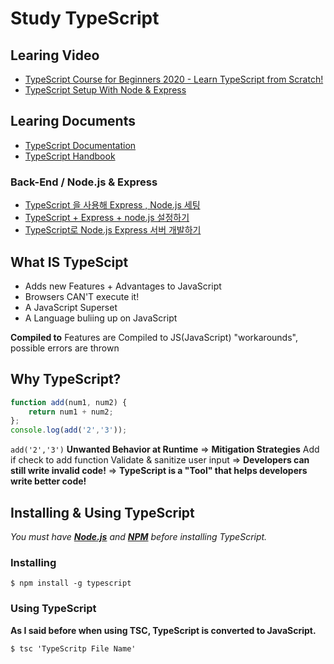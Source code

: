 # Study TypeScript

## Learing Video
- [TypeScript Course for Beginners 2020 - Learn TypeScript from Scratch!](https://youtu.be/BwuLxPH8IDs)
- [TypeScript Setup With Node & Express](https://youtu.be/zRo2tvQpus8)

## Learing Documents
- [TypeScript Documentation](https://www.typescriptlang.org/docs)
- [TypeScript Handbook](https://www.typescriptlang.org/docs/handbook/intro.html)

### Back-End / Node.js & Express
- [TypeScript 을 사용해 Express , Node.js 세팅](https://medium.com/@hckcksrl/typescript-%EC%9D%84-%EC%82%AC%EC%9A%A9%ED%95%B4-express-node-js-%EC%84%B8%ED%8C%85-12bbdd62513f)
- [TypeScript + Express + node.js 설정하기](https://velog.io/@y1andyu/TypeScript-Express-node.js-%EC%84%A4%EC%A0%95%ED%95%98%EA%B8%B0)
- [TypeScript로 Node.js Express 서버 개발하기](https://novemberde.github.io/node/2017/10/22/Express-Typescript.html)

## What IS TypeScipt
- Adds new Features + Advantages to JavaScript
- Browsers CAN'T execute it!
- A JavaScript Superset
- A Language buliing up on JavaScript

**Compiled to** Features are Compiled to JS(JavaScript) "workarounds", possible errors are thrown

## Why TypeScript?
```js
function add(num1, num2) {
    return num1 + num2;
};
console.log(add('2','3'));
```
```add('2','3')``` **Unwanted Behavior at Runtime**
=> **Mitigation Strategies** Add if check to add function Validate & sanitize user input => **Developers can still write invalid code!** => **TypeScript is a "Tool" that helps developers write better code!**

## Installing & Using TypeScript
*You must have [**Node.js**](https://nodejs.org/en/) and [**NPM**](https://www.npmjs.com/get-npm) before installing TypeScript.*
### Installing 
```shell
$ npm install -g typescript
```
### Using TypeScript
**As I said before when using TSC, TypeScript is converted to JavaScript.**

```shell
$ tsc 'TypeScritp File Name'
```
